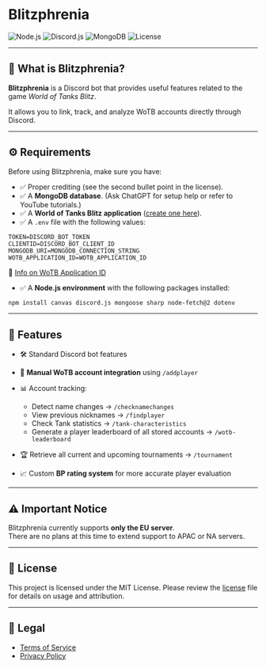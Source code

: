 # Blitzphrenia

![Node.js](https://img.shields.io/badge/Node.js-18.x-green?logo=node.js)
![Discord.js](https://img.shields.io/badge/discord.js-v14-blue?logo=discord)
![MongoDB](https://img.shields.io/badge/MongoDB-Database-success?logo=mongodb)
![License](https://img.shields.io/badge/license-MIT-lightgrey)

---

## 📖 What is Blitzphrenia?  
**Blitzphrenia** is a Discord bot that provides useful features related to the game *World of Tanks Blitz*.  

It allows you to link, track, and analyze WoTB accounts directly through Discord.

---

## ⚙️ Requirements  

Before using Blitzphrenia, make sure you have:  

- ✅ Proper crediting (see the second bullet point in the license).  
- ✅ A **MongoDB database**. (Ask ChatGPT for setup help or refer to YouTube tutorials.)  
- ✅ A **World of Tanks Blitz application** ([create one here](https://developers.wargaming.net/applications)).  
- ✅ A `.env` file with the following values:  

```env
TOKEN=DISCORD_BOT_TOKEN
CLIENTID=DISCORD_BOT_CLIENT_ID
MONGODB_URI=MONGODB_CONNECTION_STRING
WOTB_APPLICATION_ID=WOTB_APPLICATION_ID
````

📌 [Info on WoTB Application ID](https://developers.wargaming.net/documentation/guide/getting-started/#using_application_id)

* ✅ A **Node.js environment** with the following packages installed:

```bash
npm install canvas discord.js mongoose sharp node-fetch@2 dotenv
```

---

## 🚀 Features

* 🛠️ Standard Discord bot features
* 🔗 **Manual WoTB account integration** using `/addplayer`
* 📊 Account tracking:

  * Detect name changes → `/checknamechanges`
  * View previous nicknames → `/findplayer`
  * Check Tank statistics → `/tank-characteristics`
  * Generate a player leaderboard of all stored accounts → `/wotb-leaderboard`
* 🏆 Retrieve all current and upcoming tournaments → `/tournament`
* 📈 Custom **BP rating system** for more accurate player evaluation

---

## ⚠️ Important Notice  

Blitzphrenia currently supports **only the EU server**.  
There are no plans at this time to extend support to APAC or NA servers.  

---

## 📌 License  

This project is licensed under the MIT License. Please review the [license](./LICENSE) file for details on usage and attribution.  

---

## 📜 Legal  

- [Terms of Service](./TOS.md)  
- [Privacy Policy](./PRIVACY.md)  